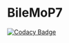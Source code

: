 # BileMoP7
[![Codacy Badge](https://api.codacy.com/project/badge/Grade/25dc784192614b97902c242073c1a638)](https://app.codacy.com/gh/Kimealabs/BileMoP7?utm_source=github.com&utm_medium=referral&utm_content=Kimealabs/BileMoP7&utm_campaign=Badge_Grade_Settings)